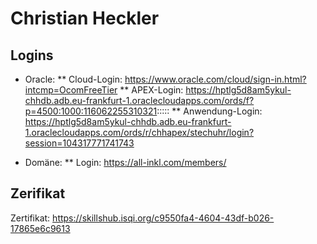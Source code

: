 # Christian Heckler

## Logins

* Oracle:
** Cloud-Login: https://www.oracle.com/cloud/sign-in.html?intcmp=OcomFreeTier
** APEX-Login: https://hptlg5d8am5ykul-chhdb.adb.eu-frankfurt-1.oraclecloudapps.com/ords/f?p=4500:1000:116062255310321:::::
** Anwendung-Login: https://hptlg5d8am5ykul-chhdb.adb.eu-frankfurt-1.oraclecloudapps.com/ords/r/chhapex/stechuhr/login?session=104317771741743

* Domäne:
** Login: https://all-inkl.com/members/

## Zerifikat

Zertifikat: https://skillshub.isqi.org/c9550fa4-4604-43df-b026-17865e6c9613